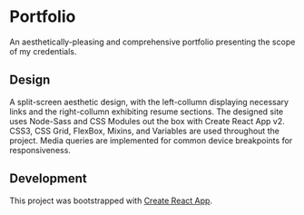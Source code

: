 # Portfolio
An aesthetically-pleasing and comprehensive portfolio presenting the scope of my credentials.

## Design
A split-screen aesthetic design, with the left-collumn displaying necessary links and the right-collumn exhibiting resume sections.
The designed site uses Node-Sass and CSS Modules out the box with Create React App v2.
CSS3, CSS Grid, FlexBox, Mixins, and Variables are used throughout the project.
Media queries are implemented for common device breakpoints for responsiveness.

## Development
This project was bootstrapped with [Create React App](https://github.com/facebook/create-react-app).

